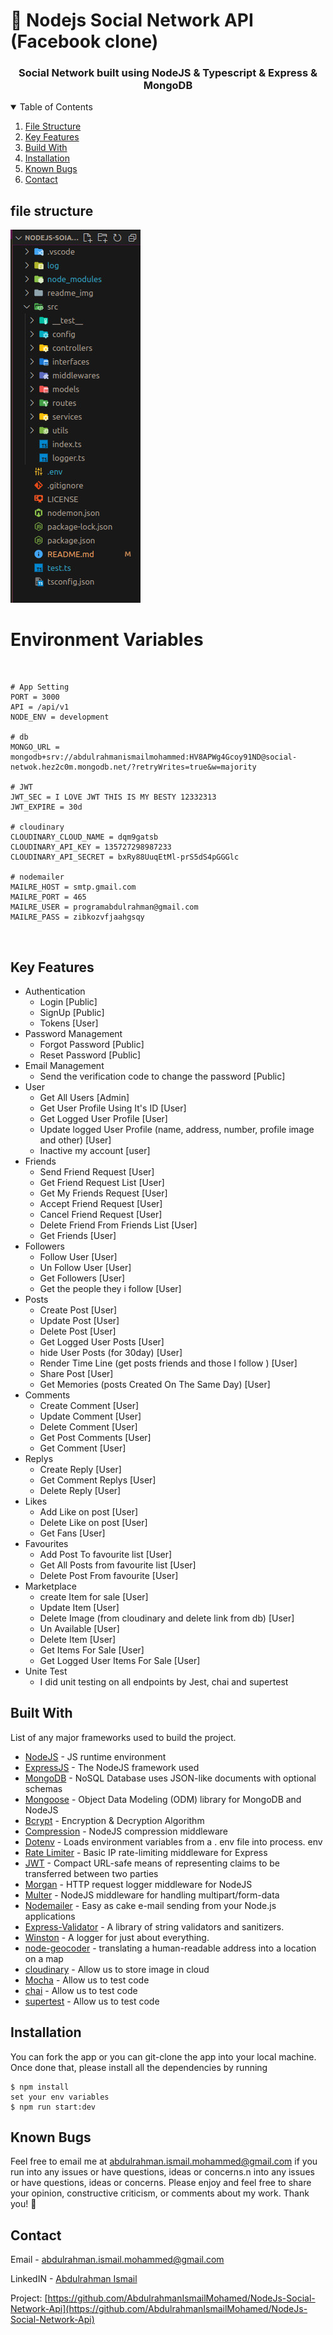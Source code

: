 # 🚀 Nodejs Social Network API (Facebook clone)

<h3 align="center">Social Network built using NodeJS & Typescript & Express & MongoDB</h3>

<!-- TABLE OF CONTENTS -->
<details open="open">
  <summary>Table of Contents</summary>
  <ol>
     <li>
      <a href="#file-structure">File Structure</a>
    </li>
    <li>
      <a href="#key-features">Key Features</a>
    </li>
    <li>
      <a href="#build-with">Build With</a>
    </li>
    <li>
      <a href="#installation">Installation</a>
    </li>
    <li>
      <a href="#known-bugs">Known Bugs</a>
    </li>
    <li>
      <a href="#contact">Contact</a>
    </li>
  </ol>
</details>

## file structure

![GitHub Logo](/readme_img/file_structure.jpg)

# Environment Variables

&nbsp;

```ENV
# App Setting
PORT = 3000
API = /api/v1
NODE_ENV = development

# db
MONGO_URL = mongodb+srv://abdulrahmanismailmohammed:HV8APWg4Gcoy91ND@social-netwok.hez2c0m.mongodb.net/?retryWrites=true&w=majority

# JWT
JWT_SEC = I LOVE JWT THIS IS MY BESTY 12332313
JWT_EXPIRE = 30d

# cloudinary
CLOUDINARY_CLOUD_NAME = dqm9gatsb
CLOUDINARY_API_KEY = 135727298987233
CLOUDINARY_API_SECRET = bxRy88UuqEtMl-prS5dS4pGGGlc

# nodemailer
MAILRE_HOST = smtp.gmail.com
MAILRE_PORT = 465
MAILRE_USER = programabdulrahman@gmail.com
MAILRE_PASS = zibkozvfjaahgsqy

```

&nbsp;

## Key Features

- Authentication
  - Login [Public]
  - SignUp [Public]
  - Tokens [User]
- Password Management
  - Forgot Password [Public]
  - Reset Password [Public]
- Email Management
  - Send the verification code to change the password [Public]
- User
  - Get All Users [Admin]
  - Get User Profile Using It's ID [User]
  - Get Logged User Profile [User]
  - Update logged User Profile (name, address, number, profile image and other) [User]
  - Inactive my account [user]
- Friends
  - Send Friend Request [User]
  - Get Friend Request List [User]
  - Get My Friends Request [User]
  - Accept Friend Request [User]
  - Cancel Friend Request [User]
  - Delete Friend From Friends List [User]
  - Get Friends [User]
- Followers
  - Follow User [User]
  - Un Follow User [User]
  - Get Followers [User]
  - Get the people they i follow [User]
- Posts
  - Create Post [User]
  - Update Post [User]
  - Delete Post [User]
  - Get Logged User Posts [User]
  - hide User Posts (for 30day) [User]
  - Render Time Line (get posts friends and those I follow ) [User]
  - Share Post [User]
  - Get Memories (posts Created On The Same Day) [User]
- Comments
  - Create Comment [User]
  - Update Comment [User]
  - Delete Comment [User]
  - Get Post Comments [User]
  - Get Comment [User]
- Replys
  - Create Reply [User]
  - Get Comment Replys [User]
  - Delete Reply [User]
- Likes
  - Add Like on post [User]
  - Delete Like on post [User]
  - Get Fans [User]
- Favourites
  - Add Post To favourite list [User]
  - Get All Posts from favourite list [User]
  - Delete Post From favourite [User]
- Marketplace
  - create Item for sale [User]
  - Update Item [User]
  - Delete Image (from cloudinary and delete link from db) [User]
  - Un Available [User]
  - Delete Item [User]
  - Get Items For Sale [User]
  - Get Logged User Items For Sale [User]
- Unite Test 
  - I did unit testing on all endpoints by Jest, chai and supertest
  
## Built With

List of any major frameworks used to build the project.

* [NodeJS](https://nodejs.org/) - JS runtime environment
* [ExpressJS](https://expressjs.com/) - The NodeJS framework used
* [MongoDB](https://www.mongodb.com/) - NoSQL Database uses JSON-like documents with optional schemas
* [Mongoose](https://mongoosejs.com/) - Object Data Modeling (ODM) library for MongoDB and NodeJS
* [Bcrypt](https://www.npmjs.com/package/bcrypt) - Encryption & Decryption Algorithm
* [Compression](https://www.npmjs.com/package/compression) - NodeJS compression middleware
* [Dotenv](https://www.npmjs.com/package/dotenv) - Loads environment variables from a . env file into process. env
* [Rate Limiter](https://www.npmjs.com/package/express-rate-limit) - Basic IP rate-limiting middleware for Express
* [JWT](https://jwt.io/) - Compact URL-safe means of representing claims to be transferred between two parties
* [Morgan](https://www.npmjs.com/package/morgan) - HTTP request logger middleware for NodeJS
* [Multer](https://www.npmjs.com/package/multer) - NodeJS middleware for handling multipart/form-data
* [Nodemailer](https://www.npmjs.com/package/nodemailer) - Easy as cake e-mail sending from your Node.js applications
* [Express-Validator](https://www.npmjs.com/package/express-validator) - A library of string validators and sanitizers.
* [Winston](https://www.npmjs.com/package/winston) - A logger for just about everything.
* [node-geocoder](https://www.npmjs.com/package/node-geocoder) -  translating a human-readable address into a location on a map
* [cloudinary](https://www.npmjs.com/package/cloudinary) - Allow us to store image in cloud
* [Mocha](https://www.npmjs.com/package/mocha) - Allow us to test code
* [chai](https://www.npmjs.com/package/chai) - Allow us to test code
* [supertest](https://www.npmjs.com/package/supertest) - Allow us to test code


## Installation

You can fork the app or you can git-clone the app into your local machine. Once done that, please install all the
dependencies by running
```
$ npm install
set your env variables
$ npm run start:dev
``` 

## Known Bugs
Feel free to email me at abdulrahman.ismail.mohammed@gmail.com if you run into any issues or have questions, ideas or concerns.n into any issues or have questions, ideas or concerns.
Please enjoy and feel free to share your opinion, constructive criticism, or comments about my work. Thank you! 🙂

<!-- CONTACT -->
## Contact

Email - [abdulrahman.ismail.mohammed@gmail.com](abdulrahman.ismail.mohammed@gmail.com)

LinkedIN - [Abdulrahman Ismail](https://www.linkedin.com/in/abdulrahman-ismail-ab6a84209)

Project: [https://github.com/AbdulrahmanIsmailMohamed/NodeJs-Social-Network-Api](https://github.com/AbdulrahmanIsmailMohamed/NodeJs-Social-Network-Api)
